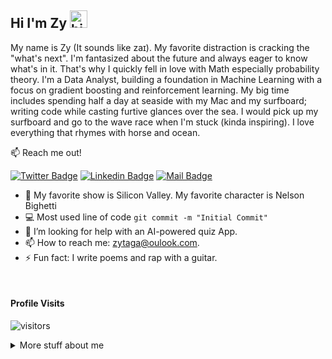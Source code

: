 ## Hi I'm Zy <img src="https://user-images.githubusercontent.com/1303154/88677602-1635ba80-d120-11ea-84d8-d263ba5fc3c0.gif" width="28px" alt="hi">

My name is Zy (It sounds like zaɪ). My favorite distraction is cracking the "what's next". I'm fantasized about the future and always eager to know what's in it. That's why I quickly fell in love with Math especially probability theory. I'm a Data Analyst, building a foundation in Machine Learning with a focus on gradient boosting and reinforcement learning. My big time includes spending half a day at seaside with my Mac and my surfboard; writing code while casting furtive glances over the sea. I would pick up my surfboard and go to the wave race when I'm stuck (kinda inspiring). I love everything that rhymes with horse and ocean. 

:mailbox: Reach me out!

[![Twitter Badge](https://img.shields.io/badge/-zy_taga-1ca0f1?style=flat&labelColor=1ca0f1&logo=twitter&logoColor=white&link=https://twitter.com/zytaga)](https://twitter.com/zytaga) [![Linkedin Badge](https://img.shields.io/badge/-zy_taga-0e76a8?style=flat&labelColor=0e76a8&logo=linkedin&logoColor=white)](https://www.linkedin.com/in/zytaga/) [![Mail Badge](https://img.shields.io/badge/-zy_taga-e84393?style=flat&labelColor=e84393&logo=instagram&logoColor=white)](mailto:zimtagas@gmail.com)

<!-- TODO: Add last video link -->

- 🔭 My favorite show is Silicon Valley. My favorite character is Nelson Bighetti
- :computer: Most used line of code `git commit -m "Initial Commit"`
- 🤔 I’m looking for help with an AI-powered quiz App.
- 📫 How to reach me: zytaga@oulook.com.
- ⚡ Fun fact: I write poems and rap with a guitar.

<br />

#### Profile Visits 

![visitors](https://visitor-badge.glitch.me/badge?page_id=zytaga.zytaga)

<details>
<summary>
  More stuff about me
</summary>

<br >

I’m currently zeroing in on my master's of Data Science at Skoltech. I love sharing knowledge, working with people from different background. I'm fixing to start a youtube channel to post short videos about my day-to-day at Skoltech.

#### Github Stats

![Ipenywis's github stats](https://github-readme-stats.vercel.app/api?username=zytaga&count_private=true&theme=tokyonight&hide=contribs,prs)
